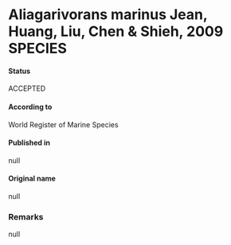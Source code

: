 # Aliagarivorans marinus Jean, Huang, Liu, Chen & Shieh, 2009 SPECIES

#### Status
ACCEPTED

#### According to
World Register of Marine Species

#### Published in
null

#### Original name
null

### Remarks
null
